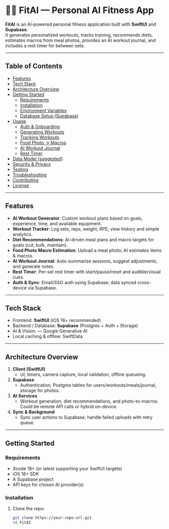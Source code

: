# 🏋️‍♂️ FitAI — Personal AI Fitness App

**FitAI** is an AI-powered personal fitness application built with **SwiftUI** and **Supabase**.  
It generates personalized workouts, tracks training, recommends diets, estimates macros from meal photos, provides an AI workout journal, and includes a rest timer for between sets.

---

## Table of Contents
- [Features](#features)
- [Tech Stack](#tech-stack)
- [Architecture Overview](#architecture-overview)
- [Getting Started](#getting-started)
  - [Requirements](#requirements)
  - [Installation](#installation)
  - [Environment Variables](#environment-variables)
  - [Database Setup (Supabase)](#database-setup-supabase)
- [Usage](#usage)
  - [Auth & Onboarding](#auth--onboarding)
  - [Generating Workouts](#generating-workouts)
  - [Tracking Workouts](#tracking-workouts)
  - [Food Photo → Macros](#food-photo--macros)
  - [AI Workout Journal](#ai-workout-journal)
  - [Rest Timer](#rest-timer)
- [Data Model (suggested)](#data-model-suggested)
- [Security & Privacy](#security--privacy)
- [Testing](#testing)
- [Troubleshooting](#troubleshooting)
- [Contributing](#contributing)
- [License](#license)

---

## Features
- **AI Workout Generator**: Custom workout plans based on goals, experience, time, and available equipment.
- **Workout Tracker**: Log sets, reps, weight, RPE; view history and simple analytics.
- **Diet Recommendations**: AI-driven meal plans and macro targets for goals (cut, bulk, maintain).
- **Food Photo Macro Estimation**: Upload a meal photo; AI estimates items & macros.
- **AI Workout Journal**: Auto-summarize sessions, suggest adjustments, and generate notes.
- **Rest Timer**: Per-set rest timer with start/pause/reset and audible/visual cues.
- **Auth & Sync**: Email/SSO auth using Supabase; data synced cross-device via Supabase.

---

## Tech Stack
- Frontend: **SwiftUI** (iOS 18+ recommended)
- Backend / Database: **Supabase** (Postgres + Auth + Storage)
- AI & Vision: — Google Generative AI 
- Local caching & offline: SwiftData 

---

## Architecture Overview
1. **Client (SwiftUI)**  
   - UI, timers, camera capture, local validation, offline queueing.
2. **Supabase**  
   - Authentication, Postgres tables for users/workouts/meals/journal, storage for photos.
3. **AI Services**  
   - Workout generation, diet recommendations, and photo-to-macros. Could be remote API calls or hybrid on-device.
4. **Sync & Background**  
   - Sync user actions to Supabase; handle failed uploads with retry queue.

---

## Getting Started

### Requirements
- Xcode 18+ (or latest supporting your SwiftUI targets)
- iOS 18+ SDK
- A Supabase project
- API keys for chosen AI provider(s)

### Installation
1. Clone the repo:
   ```bash
   git clone https://your-repo-url.git
   cd FitAI

